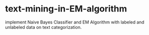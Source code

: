# text-mining-in-EM-algorithm
implement Naive Bayes Classifier and EM Algorithm with labeled and unlabeled data on text categorization.
